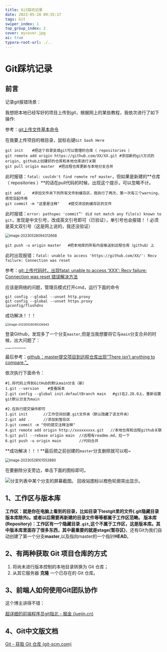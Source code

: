 ```yaml
---
title: Git踩坑记录
date: 2023-05-28 09:35:17
tags: Git
swiper_index: 1
top_group_index: 2
cover: mycover.jpg
ai: true
typora-root-url: ./..
---
```

# Git踩坑记录

## 前言

记录git报错场景：

我想把本地已经写好的项目上传到git，根据网上的某些教程，我依次进行了如下操作:

参考：[git上传文件基本命令](https://blog.csdn.net/weixin_43682721/article/details/88570397)

在我要上传项目的根目录，鼠标右键`Git bash Here`	

```shell
git init	#把这个目录变成git可以管理的仓库（ repositories ）
git remote add origin https://github.com/XX/XX.git #添加新的git方式的origin, github上创建好的仓库和本地仓库进行关联
git pull origin master	#把远程仓库更新与本地分支合并
```

此时报错：`fatal: couldn't find remote ref master`，但如果是新建的**仓库（ repositories ）**的话在pull代码的时候，出现这个提示，可以忽略不计。

```shell
git add .	#添加文件夹下的所有文件到缓存区，我执行了两次，第一次有三个warning，感觉没起作用
git commit -m "这里是注释" 	 #提交添加到缓存区的文件
```

此时报错：`error: pathspec 'commit”' did not match any file(s) known to git`，发现是中文引号，改成英文引号即可（已验证），单引号也会报错！！必须是英文双引号（这是网上说的，我还没验证）

<img src="/images/GitNote/image-20230528094312668.png" alt="image-20230528094312668" style="zoom:80%;" />

```shell
git push -u origin master	#把本地库的所有内容推送到远程仓库（github）上
```

此时出现报错：`fatal: unable to access 'https://github.com/XX/': Recv failure: Connection was reset`

参考：[git:上传代码时，出现fatal: unable to access ‘XXX‘: Recv failure: Connection was reset 错误解决方法](https://blog.csdn.net/m0_69087087/article/details/128838186)

应该是网络的问题，管理员模式打开cmd，运行下面的命令

```shell
git config --global --unset http.proxy
git config --global --unset https.proxy
ipconfig/flushdns
```

成功解决！！！

<img src="/images/GitNote/image-20230528095326943.png" alt="image-20230528095326943" style="zoom: 67%;" />

登录Github，发现多了一个分支`master`,但是当我想要将它与`main`分支合并的时候，出大问题了：

<img src="/images/GitNote/image-20230528100012067.png" alt="image-20230528100012067" style="zoom: 33%;" />

最后参考：[github：master提交项目到远程仓库出现“There isn’t anything to compare.”_](https://blog.csdn.net/Zero_Wong/article/details/123882159)

依次执行下面命令：

```shell
#1.将代码上传到GitHub的默认main分支（新）
1.git --version    #查看版本
2.git config --global init.defaultBranch main   #git在2.28.0上，重新设置git默认分支为main

#2.在执行提交操作即可
1.git init       //工作空间创建.git文件夹（默认隐藏了该文件夹）
2.git add .      //添加到暂存区
3.git commit -m "你的提交注释注释"
4.git remote add origin http://xxxxxxxxx.git   //本地仓库和远程github关联
5.git pull --rebase origin main  //远程有readme.md，拉一下
6.git push -u origin main        //代码合并
```

**成功解决！！！**最后把之前创建的`master`分支删除就可以啦~



<img src="/images/GitNote/image-20230528101552880.png" alt="image-20230528101552880" style="zoom:80%;" />

在要删除分支旁边，单击下面的图标即可。

![分支列表中某个分支的屏幕截图。 回收站图标以橙色轮廓突出显示。](/images/GitNote/branches-delete.png)



## 1、工作区与版本库

**工作区：**就是你在电脑上看到的目录，比如目录下testgit里的文件(.git隐藏目录版本库除外)。或者以后需要再新建的目录文件等等都属于工作区范畴。
**版本库(Repository)**：工作区有一个隐藏目录`.git`,这个不属于工作区，这是版本库。其中版本库里面存了很多东西，其中最重要的就是**stage(暂存区)**，还有Git为我们自动创建了第一个分支**master**,以及指向master的一个指针**HEAD**。

## 2、有两种获取 Git 项目仓库的方式

1. 将尚未进行版本控制的本地目录转换为 Git 仓库；
2. 从其它服务器 **克隆** 一个已存在的 Git 仓库。

## 3、前端人如何使用Git团队协作

这个博主讲得不错：

[超详细的前端程序员git指北 - 掘金 (juejin.cn)](https://juejin.cn/post/7166426575724871693)

## 4、Git中文版文档

[Git - 获取 Git 仓库 (git-scm.com)](https://git-scm.com/book/zh/v2/Git-基础-获取-Git-仓库)
